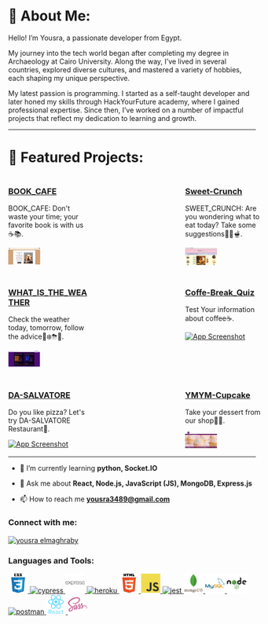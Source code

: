  # 💫 About Me:
Hello! I’m Yousra, a passionate developer from Egypt.  

My journey into the tech world began after completing my degree in Archaeology at Cairo University. Along the way, I’ve lived in several countries, explored diverse cultures, and mastered a variety of hobbies, each shaping my unique perspective.  

My latest passion is programming. I started as a self-taught developer and later honed my skills through HackYourFuture academy, where I gained professional expertise. Since then, I’ve worked on a number of impactful projects that reflect my dedication to learning and growth.  

---

# 🚀 Featured Projects:


<div style="display: grid; gap: 20px; width: 700px; grid-template-columns: repeat(auto-fit, minmax(250px, 1fr));">



  <!-- Project 1 -->
  <div style="width: 48%;">
    <h3><a href="https://github.com/YousraElmag/Book-Cafe">BOOK_CAFE</a></h3>
    <p>BOOK_CAFE: Don't waste your time; your favorite book is with us☕️📚.</p>
    <a href="https://c48-group-b-65d4744c77ac.herokuapp.com/">
    <img src="assets/Screenshot%202024-11-29%20at%2013.03.15.png" alt="App Screenshot" style="width: 40%; max-width: 250px;"/>
    </a>
    
  </div>

  <!-- Project 2 -->
  <div style="width: 48%;">
    <h3><a href="https://github.com/YousraElmag/Sweet-Crunch-recipe-app">Sweet-Crunch</a></h3>
    <p>SWEET_CRUNCH: Are you wondering what to eat today? Take some suggestions🥗🥘🫕.</p>
    <a href="https://sweet-crunch-recipe-app.netlify.app/">
    <img src="assets/Screenshot%202024-11-29%20at%2013.46.10.png" alt="App Screenshot" style="width: 40%; max-width: 250px;"/>
    </a>
  </div>

  <!-- Project 3 -->
  <div style="width: 48%;">
    <h3><a href="https://github.com/YousraElmag/WHAT_IS_THE-WEATHER?tab=readme-ov-file">WHAT_IS_THE_WEATHER</a></h3>
    <p>Check the weather today, tomorrow, follow the advice🌛❄️⛈🌝.</p>
    <a href="https://yousrweather.netlify.app/">
    <img src="assets/Screenshot 2024-12-10 at 21.24.05.png" alt="App Screenshot" style="width: 40%; max-width: 250px;"/>
    </a>
  </div>


  <!-- Project 4 -->
  <div style="width: 48%;">
    <h3><a href="https://github.com/YousraElmag/hyf-c48-w2-browsers-quiz-app-coffee-break">Coffe-Break_Quiz</a></h3>
    <p>Test Your information about coffee☕️.</p>
    <a href="https://coffee-break-app.netlify.app/">
    <img src="assets/Screenshot%202024-11-29%20at%2013.47.40.png" alt="App Screenshot" style="width: 40%; max-width: 250px;"/>
    </a>
  </div>

  <!-- Project 5 -->
  <div style="width: 48%;">
    <h3><a href="https://github.com/YousraElmag/DA-SALVATORE">DA-SALVATORE</a></h3>
    <p>Do you like pizza? Let's try DA-SALVATORE Restaurant🍕.</p>
    <a href="https://da-salvatore.netlify.app/">
    <img src="assets/Screenshot%202024-11-29%20at%2013.48.44.png" alt="App Screenshot" style="width: 40%; max-width: 250px;"/>
    </a>
  </div>

  <!-- Project 6 -->
  <div style="width: 48%;">
    <h3><a href="https://github.com/YousraElmag/YMYM-cupcake">YMYM-Cupcake</a></h3>
    <p>Take your dessert from our shop🍰🧁.</p>
    <a href="https://ymym-cupcake.netlify.app/">
    <img src="assets/Screenshot%202024-11-29%20at%2013.48.26.png" alt="App Screenshot" style="width: 40%; max-width: 250px;"/>
    </a>
  </div>
  

</div>


---
- 🌱 I’m currently learning **python, Socket.IO**

- 💬 Ask me about **React, Node.js, JavaScript (JS), MongoDB, Express.js**

- 📫 How to reach me **yousra3489@gmail.com**

<h3 align="left">Connect with me:</h3>
<p align="left">
<a href="https://linkedin.com/in/yousra elmaghraby" target="blank"><img align="center" src="https://raw.githubusercontent.com/rahuldkjain/github-profile-readme-generator/master/src/images/icons/Social/linked-in-alt.svg" alt="yousra elmaghraby" height="30" width="40" /></a>
</p>

<h3 align="left">Languages and Tools:</h3>
<p align="left"> <a href="https://www.w3schools.com/css/" target="_blank" rel="noreferrer"> <img src="https://raw.githubusercontent.com/devicons/devicon/master/icons/css3/css3-original-wordmark.svg" alt="css3" width="40" height="40"/> </a> <a href="https://www.cypress.io" target="_blank" rel="noreferrer"> <img src="https://raw.githubusercontent.com/simple-icons/simple-icons/6e46ec1fc23b60c8fd0d2f2ff46db82e16dbd75f/icons/cypress.svg" alt="cypress" width="40" height="40"/> </a> <a href="https://expressjs.com" target="_blank" rel="noreferrer"> <img src="https://raw.githubusercontent.com/devicons/devicon/master/icons/express/express-original-wordmark.svg" alt="express" width="40" height="40"/> </a> <a href="https://heroku.com" target="_blank" rel="noreferrer"> <img src="https://www.vectorlogo.zone/logos/heroku/heroku-icon.svg" alt="heroku" width="40" height="40"/> </a> <a href="https://www.w3.org/html/" target="_blank" rel="noreferrer"> <img src="https://raw.githubusercontent.com/devicons/devicon/master/icons/html5/html5-original-wordmark.svg" alt="html5" width="40" height="40"/> </a> <a href="https://developer.mozilla.org/en-US/docs/Web/JavaScript" target="_blank" rel="noreferrer"> <img src="https://raw.githubusercontent.com/devicons/devicon/master/icons/javascript/javascript-original.svg" alt="javascript" width="40" height="40"/> </a> <a href="https://jestjs.io" target="_blank" rel="noreferrer"> <img src="https://www.vectorlogo.zone/logos/jestjsio/jestjsio-icon.svg" alt="jest" width="40" height="40"/> </a> <a href="https://www.mongodb.com/" target="_blank" rel="noreferrer"> <img src="https://raw.githubusercontent.com/devicons/devicon/master/icons/mongodb/mongodb-original-wordmark.svg" alt="mongodb" width="40" height="40"/> </a> <a href="https://www.mysql.com/" target="_blank" rel="noreferrer"> <img src="https://raw.githubusercontent.com/devicons/devicon/master/icons/mysql/mysql-original-wordmark.svg" alt="mysql" width="40" height="40"/> </a> <a href="https://nodejs.org" target="_blank" rel="noreferrer"> <img src="https://raw.githubusercontent.com/devicons/devicon/master/icons/nodejs/nodejs-original-wordmark.svg" alt="nodejs" width="40" height="40"/> </a> <a href="https://postman.com" target="_blank" rel="noreferrer"> <img src="https://www.vectorlogo.zone/logos/getpostman/getpostman-icon.svg" alt="postman" width="40" height="40"/> </a> <a href="https://reactjs.org/" target="_blank" rel="noreferrer"> <img src="https://raw.githubusercontent.com/devicons/devicon/master/icons/react/react-original-wordmark.svg" alt="react" width="40" height="40"/> </a> <a href="https://sass-lang.com" target="_blank" rel="noreferrer"> <img src="https://raw.githubusercontent.com/devicons/devicon/master/icons/sass/sass-original.svg" alt="sass" width="40" height="40"/> </a> </p>
